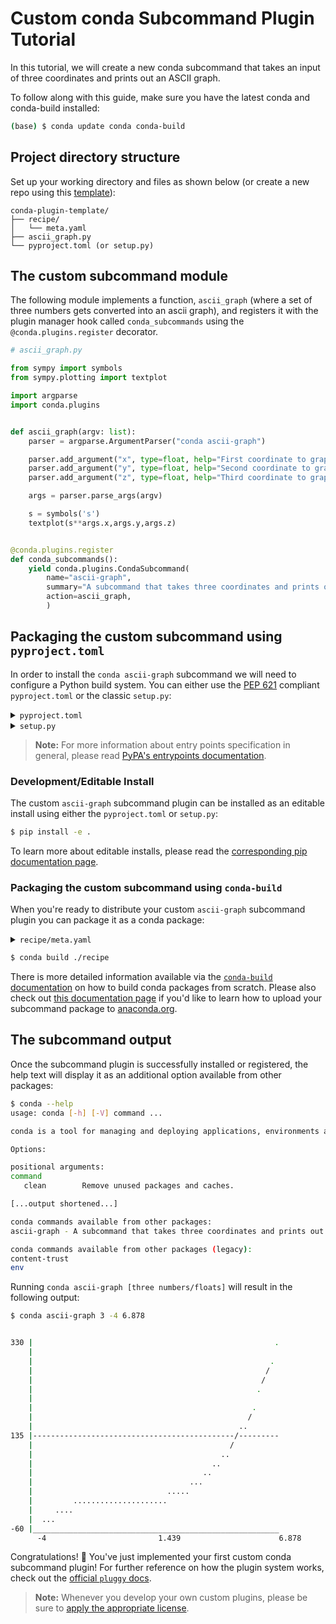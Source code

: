 [template]: https://github.com/conda/conda-plugin-template/generate
[pyproject.toml docs]: https://packaging.python.org/en/latest/tutorials/packaging-projects/#creating-pyproject-toml
[entrypoints docs]: https://packaging.python.org/en/latest/specifications/entry-points/
[editable install doc]: https://pip.pypa.io/en/stable/topics/local-project-installs/#editable-installs
[build conda packages]: https://docs.conda.io/projects/conda-build/en/latest/user-guide/tutorials/build-pkgs.html
[upload to anaconda.org]: https://docs.anaconda.com/anacondaorg/user-guide/tasks/work-with-packages/#uploading-packages
[anaconda.org site]: https://anaconda.org/
[pluggy docs]: https://pluggy.readthedocs.io/en/stable/index.html
[licenses]: https://docs.conda.io/projects/conda/en/latest/dev-guide/plugin-api/index.html#a-note-on-licensing
[pep 621]: https://peps.python.org/pep-0621/
[setup.py docs]: https://docs.python.org/3/distutils/setupscript.html

# Custom conda Subcommand Plugin Tutorial

In this tutorial, we will create a new conda subcommand that takes an input of three coordinates and prints out an ASCII graph.

To follow along with this guide, make sure you have the latest conda and conda-build installed:

```bash
(base) $ conda update conda conda-build
```

## Project directory structure

Set up your working directory and files as shown below (or create a new repo using this [template][template]):

```
conda-plugin-template/
├── recipe/
│   └── meta.yaml
├── ascii_graph.py
└── pyproject.toml (or setup.py)
```

## The custom subcommand module

The following module implements a function, `ascii_graph` (where a set of three numbers gets converted into an ascii graph), and registers it with the plugin manager hook called `conda_subcommands` using the `@conda.plugins.register` decorator.

```python
# ascii_graph.py

from sympy import symbols
from sympy.plotting import textplot

import argparse
import conda.plugins


def ascii_graph(argv: list):
    parser = argparse.ArgumentParser("conda ascii-graph")

    parser.add_argument("x", type=float, help="First coordinate to graph")
    parser.add_argument("y", type=float, help="Second coordinate to graph")
    parser.add_argument("z", type=float, help="Third coordinate to graph")

    args = parser.parse_args(argv)

    s = symbols('s')
    textplot(s**args.x,args.y,args.z)


@conda.plugins.register
def conda_subcommands():
    yield conda.plugins.CondaSubcommand(
        name="ascii-graph",
        summary="A subcommand that takes three coordinates and prints out an ascii graph",
        action=ascii_graph,
        )
```


## Packaging the custom subcommand using `pyproject.toml`

In order to install the `conda ascii-graph` subcommand we will need to configure a Python build system. You can either use the [PEP 621][pep 621] compliant `pyproject.toml` or the classic `setup.py`:

<details>
<summary><code>pyproject.toml</code></summary>

```toml
[build-system]
requires = ["setuptools>=61.0", "setuptools-scm"]
build-backend = "setuptools.build_meta"

[project]
name = "ascii-graph"
version = "1.0"
description = "My ascii graph subcommand plugin"
requires-python = ">=3.7"
dependencies = ["conda", "sympy"]

[tools.setuptools]
py_modules=["ascii_graph"]

[project.entry-points.conda]
ascii-graph = "ascii_graph"
```

> **Note:**
> #### `[build-system]`
> - `requires` This is a list of requirement specifiers for build-time dependencies of a package.
> - `build-backend` Build backends have the ability to accept configuration settings, which can change the way that the package building is handled.
> 
> #### `[project]`
> * `name` (required) This is the name of the package that contains your subcommand. This is also how others will find your subcommand package if you choose to upload it to PyPI.
> * `version` (required) The version of the project; can be specified *either* statically or listed as dynamic.
> `description` A brief description of the project.
> * `requires-python` The version(s) of Python required by your project.
> * `dependencies` These are all of the dependencies for your project. This specific subcommand example requires both `conda` and `sympy`, which is why they are both listed here.
>
> For more information on `pyproject.toml` see the [PyPA packaging documentation][pyproject.toml docs].

</details>

<details>
<summary><code>setup.py</code></summary>

```python
from setuptools import setup

setup(
    name="ascii-graph",
    version="1.0",
    description="My ascii graph subcommand plugin",
    python_requires=">=3.7",
    install_requires=["conda", "sympy"],
    py_modules=["ascii_graph"],
    entry_points={"conda": ["ascii-graph = ascii_graph"]},
)
```

> **Note:**
> * `name` This is the name of the package that contains your subcommand. This is also how others will find your subcommand package if you choose to upload it to PyPI.
> * `install_requires` These are all of the dependencies for your project. This should at a minimum always contain the version of conda for which your plugin is compatible with.
> * `entry_points` The entry point you list here is how conda will discover your plugin and should point to the file containing the `conda.plugins.register` hook. In our simple use case, it points to the `ascii_graph` module contained within the `ascii_graph.py` file. For more complex examples where your module is contained within a folder, it may look more like `my_module.main` or `my_modules.plugin_hooks`.
> * `py_modules` The `py_modules` variables lets `setup` know exactly where to look for all of the modules that comprise your plugin source code.
>
> For more information on `setup.py` see the [Python setup script documentation][setup.py docs].

</details>

> **Note:**
> For more information about entry points specification in general, please read [PyPA's entrypoints documentation][entrypoints docs].

### Development/Editable Install

The custom `ascii-graph` subcommand plugin can be installed as an editable install using either the `pyproject.toml` or `setup.py`:

```bash
$ pip install -e .
```

To learn more about editable installs, please read the [corresponding pip documentation page][editable install doc].

### Packaging the custom subcommand using `conda-build`

When you're ready to distribute your custom `ascii-graph` subcommand plugin you can package it as a conda package:

<details>
<summary><code>recipe/meta.yaml</code></summary>

```yaml
package:
  name: ascii-graph
  version: 1.0

source:
  path: ../

build:
  script: $PYTHON -m pip install --no-deps .

requirements:
  host:
    - python >=3.7

  run:
    - conda
    - python >=3.7
    - sympy

about:
  home: https://github.com/conda/conda-plugin-template/subcommand_plugin_examples/conda_subcommand_plugin_tutorial
  license: BSD-3-Clause
  license_file: LICENSE
  summary: My ascii graph subcommand plugin
```

</details>

```bash
$ conda build ./recipe
```

There is more detailed information available via the [`conda-build` documentation][build conda packages] on how to build conda packages from scratch. Please also check out [this documentation page][upload to anaconda.org] if you'd like to learn how to upload your subcommand package to [anaconda.org][anaconda.org site].
## The subcommand output

Once the subcommand plugin is successfully installed or registered, the help text will display it as an additional option available from other packages:

```bash
$ conda --help
usage: conda [-h] [-V] command ...

conda is a tool for managing and deploying applications, environments and packages.

Options:

positional arguments:
command
   clean        Remove unused packages and caches.

[...output shortened...]

conda commands available from other packages:
ascii-graph - A subcommand that takes three coordinates and prints out an ascii graph

conda commands available from other packages (legacy):
content-trust
env
```

Running `conda ascii-graph [three numbers/floats]` will result in the following output:

```bash
$ conda ascii-graph 3 -4 6.878


330 |                                                      .
    |
    |                                                     .
    |                                                    /
    |                                                   /
    |                                                  .
    |
    |                                                 .
    |                                                /
    |                                              ..
135 |---------------------------------------------/---------
    |                                            /
    |                                          ..
    |                                        ..
    |                                      ..
    |                                   ...
    |                              .....
    |         .....................
    |     ....
    |  ...
-60 |_______________________________________________________
      -4                         1.439                      6.878
```

Congratulations! 🎉 You've just implemented your first custom conda subcommand plugin! For further reference on how the plugin system works, check out the [official `pluggy` docs][pluggy docs].

> **Note:**
> Whenever you develop your own custom plugins, please be sure to [apply the appropriate license][licenses].
